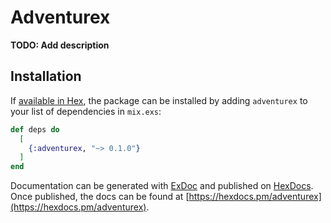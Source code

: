 # Adventurex

**TODO: Add description**

## Installation

If [available in Hex](https://hex.pm/docs/publish), the package can be installed
by adding `adventurex` to your list of dependencies in `mix.exs`:

```elixir
def deps do
  [
    {:adventurex, "~> 0.1.0"}
  ]
end
```

Documentation can be generated with [ExDoc](https://github.com/elixir-lang/ex_doc)
and published on [HexDocs](https://hexdocs.pm). Once published, the docs can
be found at [https://hexdocs.pm/adventurex](https://hexdocs.pm/adventurex).

